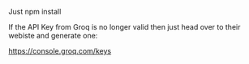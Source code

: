 Just npm install

If the API Key from Groq is no longer valid then just head over to their webiste and generate one:

https://console.groq.com/keys